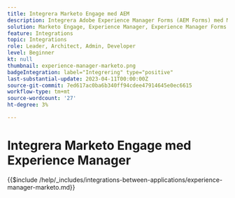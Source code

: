 ```yaml
---
title: Integrera Marketo Engage med AEM
description: Integrera Adobe Experience Manager Forms (AEM Forms) med Marketo Engage för smidig framtagning av leads.
solution: Marketo Engage, Experience Manager, Experience Manager Forms
feature: Integrations
topic: Integrations
role: Leader, Architect, Admin, Developer
level: Beginner
kt: null
thumbnail: experience-manager-marketo.png
badgeIntegration: label="Integrering" type="positive"
last-substantial-update: 2023-04-11T00:00:00Z
source-git-commit: 7ed617ac0ba6b340ff94cdee47914645e0ec6615
workflow-type: tm+mt
source-wordcount: '27'
ht-degree: 3%

---
```



# Integrera Marketo Engage med Experience Manager

{{$include /help/_includes/integrations-between-applications/experience-manager-marketo.md}}
